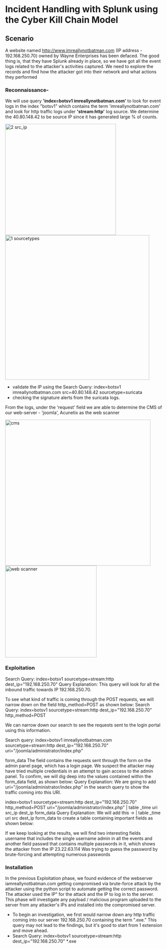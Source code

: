 # Incident Handling with Splunk using the Cyber Kill Chain Model

## Scenario

A website named http://www.imreallynotbatman.com (IP address - 192.168.250.70) owned by Wayne Enterprises has been defaced. The good thing is, that they have Splunk already in place, so we have got all the event logs related to the attacker's activities captured. We need to explore the records and find how the attacker got into their network and what actions they performed 

### Reconnaissance-

We will use query **'index=botsv1 imreallynotbatman.com'** to look for event logs in the index "botsv1" which contains the term 'imreallynotbatman.com'
and look for http traffic logs under **'stream:http'** log source. We determine the 40.80.148.42 to be source IP since it has generated large % of counts.

<img width="355" alt="2  src_ip" src="https://user-images.githubusercontent.com/89782464/226503432-74dd680f-06a1-4484-8977-56bc3807acda.PNG">

<img width="462" alt="1  sourcetypes" src="https://user-images.githubusercontent.com/89782464/226498320-00bc4bf8-42ae-44ea-a9ec-a0f53824c71c.PNG">

- validate the IP using the Search Query: index=botsv1 imreallynotbatman.com src=40.80.148.42 sourcetype=suricata
- checking the signature alerts from the suricata logs.


From the logs, under the 'request' field we are able to determine the CMS of our web-server - 'joomla', Acunetix as the web scanner

<img width="466" alt="cms" src="https://user-images.githubusercontent.com/89782464/226505227-e256b34b-2d8d-480a-921f-166aa9a62491.PNG">


<img width="293" alt="web scanner" src="https://user-images.githubusercontent.com/89782464/226505237-c3712e5c-c022-450f-a184-ba558e5ac35d.PNG">

### Exploitation
Search Query: index=botsv1 sourcetype=stream:http dest_ip="192.168.250.70"
Query Explanation: This query will look for all the inbound traffic towards IP 192.168.250.70.

To see what kind of traffic is coming through the POST requests, we will narrow down on the field http_method=POST as shown below:
Search Query: index=botsv1 sourcetype=stream:http dest_ip="192.168.250.70" http_method=POST


We can narrow down our search to see the requests sent to the login portal using this information.

Search query: index=botsv1 imreallynotbatman.com sourcetype=stream:http dest_ip="192.168.250.70"  uri="/joomla/administrator/index.php"



form_data The field contains the requests sent through the form on the admin panel page, which has a login page. We suspect the attacker may have tried multiple credentials in an attempt to gain access to the admin panel. To confirm, we will dig deep into the values contained within the form_data field, as shown below:
Query Explanation: We are going to add uri="/joomla/administrator/index.php" in the search query to show the traffic coming into this URI.

index=botsv1 sourcetype=stream:http dest_ip="192.168.250.70" http_method=POST uri="/joomla/administrator/index.php" | table _time uri src_ip dest_ip form_data
Query Explanation: We will add this -> | table _time uri src dest_ip form_data to create a table containing important fields as shown below:

If we keep looking at the results, we will find two interesting fields username that includes the single username admin in all the events and another field passwd that contains multiple passwords in it, which shows the attacker from the IP 23.22.63.114 Was trying to guess the password by brute-forcing and attempting numerous passwords


### Installation
In the previous Exploitation phase, we found evidence of the webserver iamreallynotbatman.com getting compromised via brute-force attack by the attacker using the python script to automate getting the correct password. The attacker used the IP" for the attack and the IP to log in to the server. This phase will investigate any payload / malicious program uploaded to the server from any attacker's IPs and installed into the compromised server.

- To begin an investigation, we first would narrow down any http traffic coming into our server 192.168.250.70 containing the term ".exe." This query may not lead to the findings, but it's good to start from 1 extension and move ahead.
- Search Query: index=botsv1 sourcetype=stream:http dest_ip="192.168.250.70" *.exe
